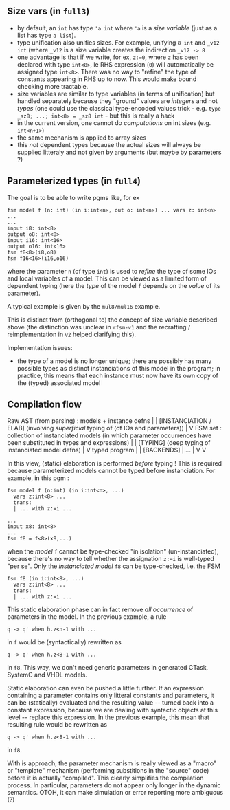 Size vars (in `full3`)
---------
   - by default, an `int` has type `'a int` where `'a` is a _size variable_ (just as a list has type `a list`). 
   - type unification also unifies sizes. For example, unifying `8 int` and `_v12 int` (where `_v12`
     is a size variable creates the indirection `_v12 -> 8`
   - one advantage is that if we write, for ex, `z:=0`, where `z` has been declared with type
     `int<8>`, le RHS expression (`0`) will automatically be assigned type `int<8>`. There was no
     way to "refine" the type of constants appearing in RHS up to now. This would make bound
     checking more tractable.
   - size variables are similar to type variables (in terms of unification) but handled separately
     because they "ground" values are _integers_ and not _types_ (one could use the classical
     type-encoded values trick - e.g. `type _sz8; ...; int<8> = _sz8 int` - but this is really a
     hack
   - in the current version, one cannot do _computations_ on int sizes (e.g. `int<n+1>`)
   - the same mechanism is applied to array sizes
   - this _not_ dependent types because the actual sizes will always be supplied litteraly and not
     given by arguments (but maybe by parameters ?)

Parameterized types (in `full4`)
-------------------

The goal is to be able to write pgms like, for ex
```
fsm model f (n: int) (in i:int<n>, out o: int<n>) ... vars z: int<n> ... 
...
input i8: int<8>
output o8: int<8>
input i16: int<16>
output o16: int<16>
fsm f8<8>(i8,o8)
fsm f16<16>(i16,o16)
```
where the parameter `n` (of type `int`) is used to _refine_ the type of some IOs and local variables
of a model.
This can be viewed as a limited form of dependent typing (here the _type_ of the model `f` depends on
the _value_ of its parameter). 

A typical example is given by the `mul8/mul16` example.

This is distinct from (orthogonal to) the concept of size variable described above (the distinction
was unclear in `rfsm-v1` and the recrafting / reimplementation in `v2` helped clarifying this).

Implementation issues:

- the type of a model is no longer unique; there are possibly has many possible types as distinct
  instanciations of this model in the program; in practice, this means that each instance must now
  have its own copy of the (typed) associated model
  
Compilation flow
----------------

Raw AST (from parsing) : models + instance defns
         |
         |
   [INSTANCIATION / ELAB] (involving _superficial_ typing of (of IOs and parameters))
         |
         V
FSM set : collection of instanciated models (in which parameter occurrences have been substituted in types and expressions)
         |
         | 
   [TYPING] (deep typing of instanciated model defns)
         |
         V
     typed program
         |
         | 
   [BACKENDS] 
     | ... |
     V     V

In this view, (static) elaboration is performed _before_ typing !
This is required because parameterized models cannot be typed before instanciation.
For example, in this pgm :
```
fsm model f (n:int) (in i:int<n>, ...)
  vars z:int<8> ...
  trans: 
  | ... with z:=i ...
  
...
input x8: int<8>
...
fsm f8 = f<8>(x8,...)
```
when the _model_ `f` cannot be type-checked "in isolation" (un-instanciated), because
there's no way to tell whether the assignation `z:=i` is well-typed "per se". 
Only the _instanciated model_ `f8` can be type-checked, i.e. the FSM
```
fsm f8 (in i:int<8>, ...)
  vars z:int<8> ...
  trans: 
  | ... with z:=i ...
```
  
This static elaboration phase can in fact remove _all occurrence_ of parameters in the model. 
In the previous example, a rule 
```
q -> q' when h.z<n-1 with ...
```
in `f` would be (syntactically) rewritten as
```
q -> q' when h.z<8-1 with ...
```
in `f8`.
This way, we don't need generic parameters in generated CTask, SystemC and VHDL models. 

Static elaboration can even be pushed a little further. If an expression containing a parameter
contains only litteral constants and parameters, it can be (statically) evaluated and the resulting
value -- turned back into a constant expression, because we are dealing with syntactic objects at
this level -- replace this expression.
In the previous example, this mean that resulting rule would be rewritten as
```
q -> q' when h.z<8-1 with ...
```
in `f8`.

With is approach, the parameter mechanism is really viewed as a "macro" or "template" mechanism
(performing substitions in the "source" code) before it is actually "compiled".
This clearly simplifies the compilation process. In particular, parameters do not appear only longer
in the dynamic semantics. OTOH, it can make simulation or error reporting more ambiguous (?)




